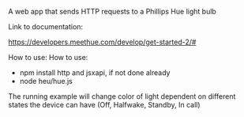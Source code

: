 A web app that sends HTTP requests to a Phillips Hue light bulb 

Link to documentation:

https://developers.meethue.com/develop/get-started-2/#

How to use:
How to use:

* npm install http and jsxapi, if not done already
* node heu/hue.js

The running example will change color of light dependent on different states the device can have (Off, Halfwake, Standby, In call)
